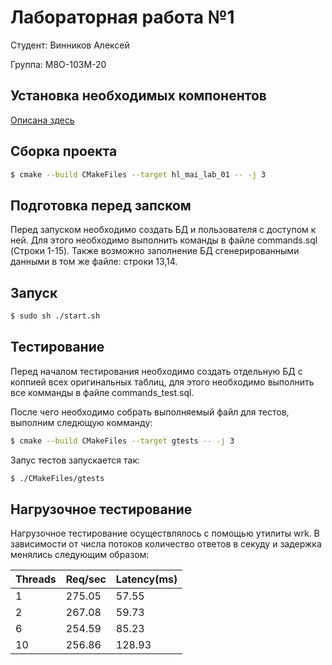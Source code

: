 # Лабораторная работа №1 #
Студент: Винников Алексей

Группа: М8О-103М-20
## Установка необходимых компонентов ##
[Описана здесь](https://github.com/DVDemon/hl_mai_lab_01/blob/master/README.md)

## Сборка проекта ##
```bash
$ cmake --build CMakeFiles --target hl_mai_lab_01 -- -j 3 
```
## Подготовка перед запском ##
Перед запуском необходимо создать БД и пользователя с доступом к ней. Для этого необходимо выполнить команды в файле commands.sql (Строки 1-15).
Также возможно заполнение БД сгенерированными данными в том же файле: строки 13,14.

## Запуск ##
```bash
$ sudo sh ./start.sh
```
## Тестирование ##
Перед началом тестирования необходимо создать отдельную БД с коппией всех оригинальных таблиц, для этого необходимо выполнить все комманды в файле commands_test.sql.

После чего необходимо собрать выполняемый файл для тестов, выполним следющую комманду:
```bash
$ cmake --build CMakeFiles --target gtests -- -j 3
```
Запус тестов запускается так:
```bash
$ ./CMakeFiles/gtests
```
## Нагрузочное тестирование ##
Нагрузочное тестирование осуществлялось с помощью утилиты wrk. В зависимости от числа потоков количество ответов в секуду и задержка менялись следующим образом:

Threads | Req/sec | Latency(ms)
--- | --- | ---
1 | 275.05 | 57.55
2 | 267.08 | 59.73
6 | 254.59 | 85.23
10 | 256.86 | 128.93